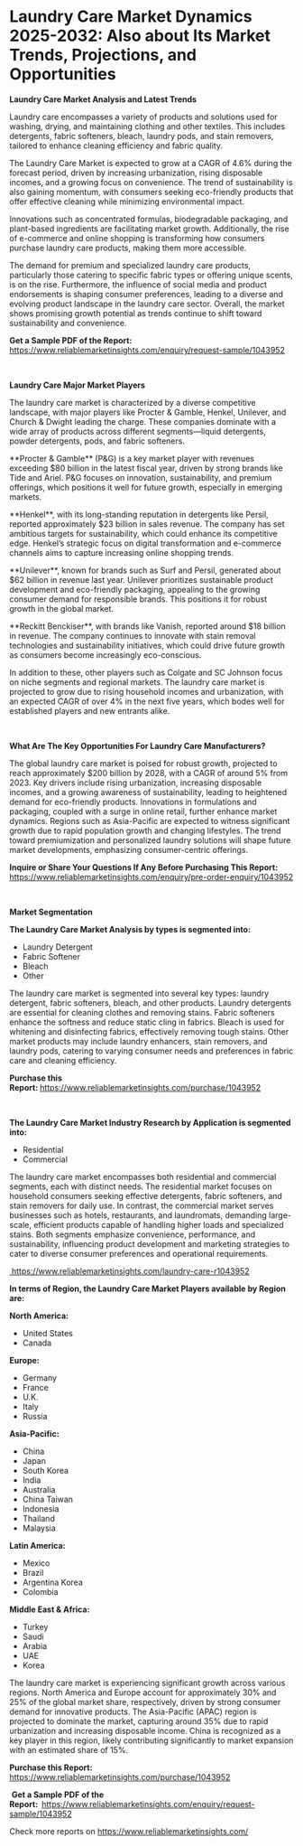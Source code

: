<p><h1>Laundry Care Market Dynamics 2025-2032: Also about Its Market Trends, Projections, and Opportunities</h1></p><p><strong>Laundry Care Market Analysis and Latest Trends</strong></p>
<p><p>Laundry care encompasses a variety of products and solutions used for washing, drying, and maintaining clothing and other textiles. This includes detergents, fabric softeners, bleach, laundry pods, and stain removers, tailored to enhance cleaning efficiency and fabric quality. </p><p>The Laundry Care Market is expected to grow at a CAGR of 4.6% during the forecast period, driven by increasing urbanization, rising disposable incomes, and a growing focus on convenience. The trend of sustainability is also gaining momentum, with consumers seeking eco-friendly products that offer effective cleaning while minimizing environmental impact. </p><p>Innovations such as concentrated formulas, biodegradable packaging, and plant-based ingredients are facilitating market growth. Additionally, the rise of e-commerce and online shopping is transforming how consumers purchase laundry care products, making them more accessible. </p><p>The demand for premium and specialized laundry care products, particularly those catering to specific fabric types or offering unique scents, is on the rise. Furthermore, the influence of social media and product endorsements is shaping consumer preferences, leading to a diverse and evolving product landscape in the laundry care sector. Overall, the market shows promising growth potential as trends continue to shift toward sustainability and convenience.</p></p>
<p><strong>Get a Sample PDF of the Report:&nbsp;</strong> <a href="https://www.reliablemarketinsights.com/enquiry/request-sample/1043952?utm_campaign=2210&utm_medium=2&utm_source=Github&utm_content=ia&utm_term=05042025&utm_id=laundry-care">https://www.reliablemarketinsights.com/enquiry/request-sample/1043952</a></p>
<p>&nbsp;</p>
<p><strong>Laundry Care Major Market Players</strong></p>
<p><p>The laundry care market is characterized by a diverse competitive landscape, with major players like Procter & Gamble, Henkel, Unilever, and Church & Dwight leading the charge. These companies dominate with a wide array of products across different segments—liquid detergents, powder detergents, pods, and fabric softeners.</p><p>**Procter & Gamble** (P&G) is a key market player with revenues exceeding $80 billion in the latest fiscal year, driven by strong brands like Tide and Ariel. P&G focuses on innovation, sustainability, and premium offerings, which positions it well for future growth, especially in emerging markets.</p><p>**Henkel**, with its long-standing reputation in detergents like Persil, reported approximately $23 billion in sales revenue. The company has set ambitious targets for sustainability, which could enhance its competitive edge. Henkel’s strategic focus on digital transformation and e-commerce channels aims to capture increasing online shopping trends.</p><p>**Unilever**, known for brands such as Surf and Persil, generated about $62 billion in revenue last year. Unilever prioritizes sustainable product development and eco-friendly packaging, appealing to the growing consumer demand for responsible brands. This positions it for robust growth in the global market.</p><p>**Reckitt Benckiser**, with brands like Vanish, reported around $18 billion in revenue. The company continues to innovate with stain removal technologies and sustainability initiatives, which could drive future growth as consumers become increasingly eco-conscious.</p><p>In addition to these, other players such as Colgate and SC Johnson focus on niche segments and regional markets. The laundry care market is projected to grow due to rising household incomes and urbanization, with an expected CAGR of over 4% in the next five years, which bodes well for established players and new entrants alike.</p></p>
<p>&nbsp;</p>
<p><strong>What Are The Key Opportunities For Laundry Care Manufacturers?</strong></p>
<p><p>The global laundry care market is poised for robust growth, projected to reach approximately $200 billion by 2028, with a CAGR of around 5% from 2023. Key drivers include rising urbanization, increasing disposable incomes, and a growing awareness of sustainability, leading to heightened demand for eco-friendly products. Innovations in formulations and packaging, coupled with a surge in online retail, further enhance market dynamics. Regions such as Asia-Pacific are expected to witness significant growth due to rapid population growth and changing lifestyles. The trend toward premiumization and personalized laundry solutions will shape future market developments, emphasizing consumer-centric offerings.</p></p>
<p><strong>Inquire or Share Your Questions If Any Before Purchasing This Report:</strong> <a href="https://www.reliablemarketinsights.com/enquiry/pre-order-enquiry/1043952?utm_campaign=2210&utm_medium=2&utm_source=Github&utm_content=ia&utm_term=05042025&utm_id=laundry-care">https://www.reliablemarketinsights.com/enquiry/pre-order-enquiry/1043952</a></p>
<p>&nbsp;</p>
<p><strong>Market Segmentation</strong></p>
<p><strong>The Laundry Care Market Analysis by types is segmented into:</strong></p>
<p><ul><li>Laundry Detergent</li><li>Fabric Softener</li><li>Bleach</li><li>Other</li></ul></p>
<p><p>The laundry care market is segmented into several key types: laundry detergent, fabric softeners, bleach, and other products. Laundry detergents are essential for cleaning clothes and removing stains. Fabric softeners enhance the softness and reduce static cling in fabrics. Bleach is used for whitening and disinfecting fabrics, effectively removing tough stains. Other market products may include laundry enhancers, stain removers, and laundry pods, catering to varying consumer needs and preferences in fabric care and cleaning efficiency.</p></p>
<p><strong>Purchase this Report:&nbsp;</strong><a href="https://www.reliablemarketinsights.com/purchase/1043952?utm_campaign=2210&utm_medium=2&utm_source=Github&utm_content=ia&utm_term=05042025&utm_id=laundry-care">https://www.reliablemarketinsights.com/purchase/1043952</a></p>
<p>&nbsp;</p>
<p><strong>The Laundry Care Market Industry Research by Application is segmented into:</strong></p>
<p><ul><li>Residential</li><li>Commercial</li></ul></p>
<p><p>The laundry care market encompasses both residential and commercial segments, each with distinct needs. The residential market focuses on household consumers seeking effective detergents, fabric softeners, and stain removers for daily use. In contrast, the commercial market serves businesses such as hotels, restaurants, and laundromats, demanding large-scale, efficient products capable of handling higher loads and specialized stains. Both segments emphasize convenience, performance, and sustainability, influencing product development and marketing strategies to cater to diverse consumer preferences and operational requirements.</p></p>
<p><a href="https://www.reliablemarketinsights.com/laundry-care-r1043952?utm_campaign=2210&utm_medium=2&utm_source=Github&utm_content=ia&utm_term=05042025&utm_id=laundry-care">&nbsp;https://www.reliablemarketinsights.com/laundry-care-r1043952</a></p>
<p><strong>In terms of Region, the Laundry Care Market Players available by Region are:</strong></p>
<p>
    <p> <strong> North America: </strong>
        <ul>
            <li>United States</li>
            <li>Canada</li>
        </ul>
        </p> 
    <p> <strong> Europe: </strong>
        <ul>
            <li>Germany</li>
            <li>France</li>
            <li>U.K.</li>
            <li>Italy</li>
            <li>Russia</li>
        </ul>
        </p> 
    <p> <strong> Asia-Pacific: </strong>
        <ul>
            <li>China</li>
            <li>Japan</li>
            <li>South Korea</li>
            <li>India</li>
            <li>Australia</li>
            <li>China Taiwan</li>
            <li>Indonesia</li>
            <li>Thailand</li>
            <li>Malaysia</li>
        </ul>
        </p> 
    <p> <strong> Latin America: </strong>
        <ul>
            <li>Mexico</li>
            <li>Brazil</li>
            <li>Argentina Korea</li>
            <li>Colombia</li>
        </ul>
        </p> 
    <p> <strong> Middle East & Africa: </strong>
        <ul>
            <li>Turkey</li>
            <li>Saudi</li>
            <li>Arabia</li>
            <li>UAE</li>
            <li>Korea</li>
        </ul>
    </p>
    </p>
<p><p>The laundry care market is experiencing significant growth across various regions. North America and Europe account for approximately 30% and 25% of the global market share, respectively, driven by strong consumer demand for innovative products. The Asia-Pacific (APAC) region is projected to dominate the market, capturing around 35% due to rapid urbanization and increasing disposable income. China is recognized as a key player in this region, likely contributing significantly to market expansion with an estimated share of 15%.</p></p>
<p><strong>Purchase this Report: </strong><a href="https://www.reliablemarketinsights.com/purchase/1043952?utm_campaign=2210&utm_medium=2&utm_source=Github&utm_content=ia&utm_term=05042025&utm_id=laundry-care">https://www.reliablemarketinsights.com/purchase/1043952</a></p>
<p>&nbsp;<strong>Get a Sample PDF of the Report:&nbsp;&nbsp;</strong><a href="https://www.reliablemarketinsights.com/enquiry/request-sample/1043952?utm_campaign=2210&utm_medium=2&utm_source=Github&utm_content=ia&utm_term=05042025&utm_id=laundry-care">https://www.reliablemarketinsights.com/enquiry/request-sample/1043952</a></p>
<p><strong></strong></p>
<p>Check more reports on <a href="https://www.reliablemarketinsights.com/?utm_campaign=2210&utm_medium=2&utm_source=Github&utm_content=ia&utm_term=05042025&utm_id=laundry-care">https://www.reliablemarketinsights.com/</a></p>